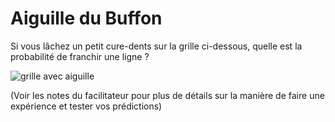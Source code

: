 # Aiguille du Buffon

Si vous lâchez un petit cure-dents sur la grille ci-dessous, quelle est la probabilité de franchir une ligne ?

![grille avec aiguille](../../images/buffons-needle-1.png)

(Voir les notes du facilitateur pour plus de détails sur la manière de faire une expérience et tester vos prédictions)
